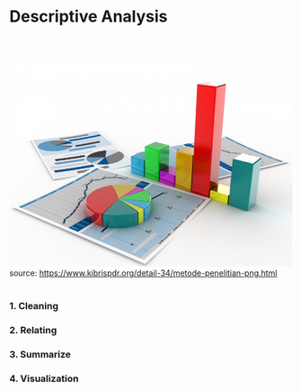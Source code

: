 # Descriptive Analysis
<br>

![](../src/images/descriptiveAnal.png) source: https://www.kibrispdr.org/detail-34/metode-penelitian-png.html
<br>
<br>

### 1. Cleaning
### 2. Relating
### 3. Summarize
### 4. Visualization